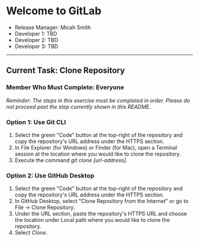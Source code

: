 # Welcome to GitLab
- Release Manager: Micah Smith
- Developer 1: TBD
- Developer 2: TBD
- Developer 3: TBD

---

## Current Task: Clone Repository

### Member Who Must Complete: Everyone
*Reminder: The steps in this exercise must be completed in order. Please do not proceed past the step currently shown in this README.*

### Option 1: Use Git CLI
1. Select the green "Code" button at the top-right of the repository and copy the repository's URL address under the HTTPS section.
2. In File Explorer (for Windows) or Finder (for Mac), open a Terminal session at the location where you would like to clone the repository.
3. Execute the command *git clone [url-address]*.

### Option 2: Use GitHub Desktop
1. Select the green "Code" button at the top-right of the repository and copy the repository's URL address under the HTTPS section.
2. In GitHub Desktop, select "Clone Repository from the Internet" or go to File -> Clone Repository.
3. Under the URL section, paste the repository's HTTPS URL and choose the location under Local path where you would like to clone the repository.
4. Select *Clone*.